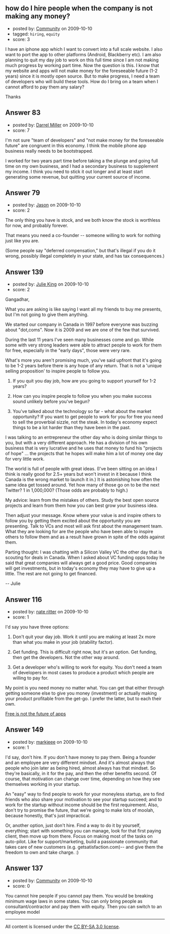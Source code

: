 ## how do I hire people when the company is not making any money?

- posted by: [Community](https://stackexchange.com/users/-1/-1-community) on 2009-10-10
- tagged: `hiring`, `equity`
- score: 3

I have an iphone app which I want to convert into a full scale website. I also want to port the app to other platforms (Android, Blackberry etc). I am also planning to quit my day job to work on this full time since I am not making much progress by working part time. Now the question is this. I know that my website and apps will not make money for the foreseeable future (1-2 years) since it is mostly open source. But to make progress, I need a team of developers who will build these tools. How do I bring on a team when I cannot afford to pay them any salary? 

Thanks


## Answer 83

- posted by: [Darrel Miller](https://stackexchange.com/users/-1/54-darrel-miller) on 2009-10-10
- score: 7

I'm not sure "team of developers" and "not make money for the foreseeable future" are congruent in this economy.  I think the mobile phone app business really needs to be bootstrapped.  

I worked for two years part time before taking a the plunge and going full time on my own business, and I had a secondary business to supplement my income.   I think you need to stick it out longer and at least start generating some revenue, but quitting your current source of income. 


## Answer 79

- posted by: [Jason](https://stackexchange.com/users/-1/2-jason) on 2009-10-10
- score: 2

The only thing you have is stock, and we both know the stock is worthless for now, and probably forever.

That means you need a co-founder -- someone willing to work for nothing just like you are.

(Some people say "deferred compensation," but that's illegal if you do it wrong, possibly illegal completely in your state, and has tax consequences.)


## Answer 139

- posted by: [Julie King](https://stackexchange.com/users/-1/11-julie-king) on 2009-10-10
- score: 2

Gangadhar,

What you are asking is like saying I want all my friends to buy me presents, but I'm not going to give them anything.

We started our company in Canada in 1997 before everyone was buzzing about "dot,coms". Now it is 2009 and we are one of the few that survived. 

During the last 11 years I've seen many businesses come and go. While some with very strong leaders were able to attract people to work for them for free, especially in the "early days", those were very rare.

What's more you aren't promising much, you've said upfront that it's going to be 1-2 years before there is any hope of any return. That is not a 'unique selling proposition' to inspire people to follow you.

 1. If you quit you day job, how are you
    going to support yourself for 1-2
    years?

 2. How can you inspire people to
    follow you when you make success
    sound unlikely before you've begun?

 3. You've talked about the technology
    so far - what about the market
    opportunity? If you want to get
    people to work for you for free you
    need to sell the proverbial sizzle,
    not the steak. In today's economy
    expect things to be a lot harder
    than they have been in the past.

I was talking to an entrepreneur the other day who is doing similar things to you, but with a very different approach. He has a division of his own business that is very lucrative and he uses that money to fund his "projects of hope" ... the projects that he hopes will make him a lot of money one day for very little work.

The world is full of people with great ideas. (I've been sitting on an idea I think is really good for 2.5+ years but won't invest in it because I think Canada is the wrong market to launch it in.) It is astonishing how often the same idea get tossed around. Yet how many of those go on to be the next Twitter? 1 in 1,000,000? (Those odds are probably to high.)

My advice: learn from the mistakes of others. Study the best open source projects and learn from them how you can best grow your business idea.

Then adjust your message. Know where your value is and inspire others to follow you by getting them excited about the opportunity you are presenting. Talk to VCs and most will ask first about the management team. What they are looking for are the people who have been able to inspire others to follow them and as a result have grown in spite of the odds against them.

Parting thought: I was chatting with a Silicon Valley VC the other day that is scouting for deals in Canada. When I asked about VC funding opps today he said that great companies will always get a good price. Good companies will get investments, but in today's economy they may have to give up a little. The rest are not going to get financed.

-- Julie


## Answer 116

- posted by: [nate ritter](https://stackexchange.com/users/-1/79-nate-ritter) on 2009-10-10
- score: 1

<p>I'd say you have three options:</p>

<ol>
<li><p>Don't quit your day job. Work it until you are making at least 2x more than what you make in your job (stability factor).</p></li>
<li><p>Get funding.  This is difficult right now, but it's an option.  Get funding, then get the developers. Not the other way around.</p></li>
<li><p>Get a developer who's willing to work for equity. You don't need a team of developers in most cases to produce a product which people are willing to pay for. </p></li>
</ol>

<p>My point is you need money no matter what. You can get that either through getting someone else to give you money (investment) or actually making your product profitable from the get-go.  I prefer the latter, but to each their own.</p>

<p><a href="http://news.cnet.com/8301-13515%5F3-10170665-26.html" rel="nofollow" title="Free is not the future of apps">Free is not the future of apps</a></p>



## Answer 149

- posted by: [markjeee](https://stackexchange.com/users/-1/104-markjeee) on 2009-10-10
- score: 1

I'd say, don't hire. If you don't have money to pay them. Being a founder and an employee are very different mindset. And it's almost always that people who join later as being hired, almost always has that mindset. So they're basically, in it for the pay, and then the other benefits second. Of course, that motivation can change over time, depending on how they see themselves working in your startup.

An "easy" way to find people to work for your moneyless startup, are to find friends who also share your motivation to see your startup succeed; and to work for the startup without income should be the first requirement. Also, don't try to promise the future, that we're going to make lots of moolah, because honestly, that's just impractical.

Or, another option, just don't hire. Find a way to do it by yourself, everything; start with something you can manage, look for that first paying client, then move up from there. Focus on making most of the tasks on auto-pilot. Like for support/marketing, build a passionate community that takes care of new customers (e.g. getsatisfaction.com)-- and give them the freedom to own and take charge. :)



## Answer 137

- posted by: [Community](https://stackexchange.com/users/-1/-1-community) on 2009-10-10
- score: 0

You cannot hire people if you cannot pay them. You would be breaking minimum wage laws in some states. You can only bring people as consultant/contractor and pay them with equity. Then you can switch to an employee model



---

All content is licensed under the [CC BY-SA 3.0 license](https://creativecommons.org/licenses/by-sa/3.0/).
